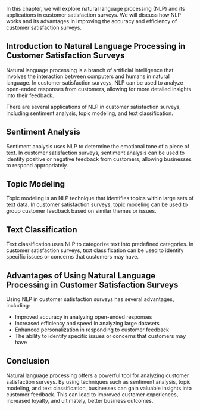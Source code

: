 
In this chapter, we will explore natural language processing (NLP) and its applications in customer satisfaction surveys. We will discuss how NLP works and its advantages in improving the accuracy and efficiency of customer satisfaction surveys.

Introduction to Natural Language Processing in Customer Satisfaction Surveys
----------------------------------------------------------------------------

Natural language processing is a branch of artificial intelligence that involves the interaction between computers and humans in natural language. In customer satisfaction surveys, NLP can be used to analyze open-ended responses from customers, allowing for more detailed insights into their feedback.

There are several applications of NLP in customer satisfaction surveys, including sentiment analysis, topic modeling, and text classification.

Sentiment Analysis
------------------

Sentiment analysis uses NLP to determine the emotional tone of a piece of text. In customer satisfaction surveys, sentiment analysis can be used to identify positive or negative feedback from customers, allowing businesses to respond appropriately.

Topic Modeling
--------------

Topic modeling is an NLP technique that identifies topics within large sets of text data. In customer satisfaction surveys, topic modeling can be used to group customer feedback based on similar themes or issues.

Text Classification
-------------------

Text classification uses NLP to categorize text into predefined categories. In customer satisfaction surveys, text classification can be used to identify specific issues or concerns that customers may have.

Advantages of Using Natural Language Processing in Customer Satisfaction Surveys
--------------------------------------------------------------------------------

Using NLP in customer satisfaction surveys has several advantages, including:

* Improved accuracy in analyzing open-ended responses
* Increased efficiency and speed in analyzing large datasets
* Enhanced personalization in responding to customer feedback
* The ability to identify specific issues or concerns that customers may have

Conclusion
----------

Natural language processing offers a powerful tool for analyzing customer satisfaction surveys. By using techniques such as sentiment analysis, topic modeling, and text classification, businesses can gain valuable insights into customer feedback. This can lead to improved customer experiences, increased loyalty, and ultimately, better business outcomes.
